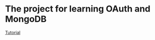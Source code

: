 The project for learning OAuth and MongoDB
==========================================

[Tutorial](https://github.com/RailsApps/rails3-mongoid-omniauth/wiki/Tutorial)